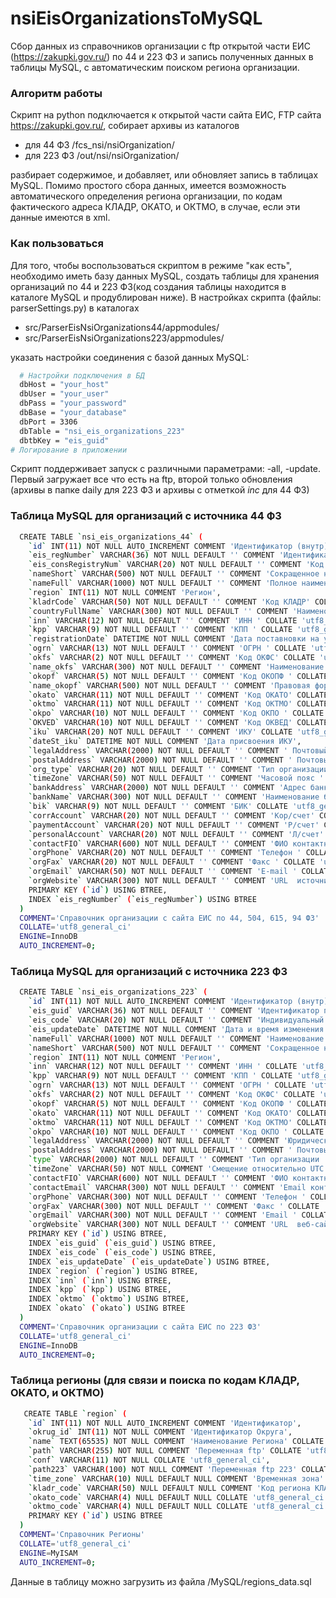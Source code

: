 # nsiEisOrganizationsToMySQL
Сбор данных из справочников организации с ftp открытой части ЕИС (https://zakupki.gov.ru/) по 44 и 223 ФЗ и запись полученных данных в таблицы MySQL, с автоматическим поиском региона организации.
### Алгоритм работы
Скрипт на python подключается к открытой части сайта ЕИС, FTP сайта https://zakupki.gov.ru/, собирает архивы из каталогов
- для 44 ФЗ  /fcs_nsi/nsiOrganization/
- для 223 ФЗ /out/nsi/nsiOrganization/

разбирает содержимое, и добавляет, или обновляет запись в таблицах MySQL. Помимо простого сбора данных, имеется возможность автоматического определения региона организации, по кодам фактического адреса КЛАДР, ОКАТО, и ОКТМО, в случае, если эти данные имеются в xml.
### Как пользоваться
Для того, чтобы воспользоваться скриптом в режиме "как есть", необходимо иметь базу данных MySQL, создать таблицы для хранения организаций по 44 и 223 ФЗ(код создания таблицы находится в каталоге MySQL и продублирован ниже). В настройках скрипта (файлы: parserSettings.py) в каталогах 
- src/ParserEisNsiOrganizations44/appmodules/
- src/ParserEisNsiOrganizations223/appmodules/

указать настройки соединения с базой данных MySQL:
```sh
  # Настройки подключения в БД
  dbHost = "your_host"
  dbUser = "your_user"
  dbPass = "your_password"
  dbBase = "your_database"
  dbPort = 3306
  dbTable = "nsi_eis_organizations_223"
  dbtbKey = "eis_guid"
# Логирование в приложении  
```
Скрипт поддерживает запуск с различными параметрами: -all, -update. Первый загружает все что есть на ftp, второй только обновления (архивы в папке daily для 223 ФЗ и архивы с отметкой _inc_ для 44 ФЗ)

### Таблица MySQL для организаций с источника 44 ФЗ
```sh
  CREATE TABLE `nsi_eis_organizations_44` (
    `id` INT(11) NOT NULL AUTO_INCREMENT COMMENT 'Идентификатор (внутр)',
    `eis_regNumber` VARCHAR(36) NOT NULL DEFAULT '' COMMENT 'Идентификатор позиции в информационном пакете ' COLLATE 'utf8_general_ci',
    `eis_consRegistryNum` VARCHAR(20) NOT NULL DEFAULT '' COMMENT 'Код по Сводному Реестру ' COLLATE 'utf8_general_ci',
    `nameShort` VARCHAR(500) NOT NULL DEFAULT '' COMMENT 'Сокращенное наименование ' COLLATE 'utf8_general_ci',
    `nameFull` VARCHAR(1000) NOT NULL DEFAULT '' COMMENT 'Полное наименование ' COLLATE 'utf8_general_ci',
    `region` INT(11) NOT NULL COMMENT 'Регион',
    `kladrCode` VARCHAR(50) NOT NULL DEFAULT '' COMMENT 'Код КЛАДР' COLLATE 'utf8_general_ci',
    `countryFullName` VARCHAR(300) NOT NULL DEFAULT '' COMMENT 'Наименование страны' COLLATE 'utf8_general_ci',
    `inn` VARCHAR(12) NOT NULL DEFAULT '' COMMENT 'ИНН ' COLLATE 'utf8_general_ci',
    `kpp` VARCHAR(9) NOT NULL DEFAULT '' COMMENT 'КПП ' COLLATE 'utf8_general_ci',
    `registrationDate` DATETIME NOT NULL COMMENT 'Дата поставновки на учет в налоговом органе',
    `ogrn` VARCHAR(13) NOT NULL DEFAULT '' COMMENT 'ОГРН ' COLLATE 'utf8_general_ci',
    `okfs` VARCHAR(2) NOT NULL DEFAULT '' COMMENT 'Код ОКФС' COLLATE 'utf8_general_ci',
    `name_okfs` VARCHAR(300) NOT NULL DEFAULT '' COMMENT 'Наименование ОКФС' COLLATE 'utf8_general_ci',
    `okopf` VARCHAR(5) NOT NULL DEFAULT '' COMMENT 'Код ОКОПФ ' COLLATE 'utf8_general_ci',
    `name_okopf` VARCHAR(500) NOT NULL DEFAULT '' COMMENT 'Правовая форма организации' COLLATE 'utf8_general_ci',
    `okato` VARCHAR(11) NOT NULL DEFAULT '' COMMENT 'Код ОКАТО' COLLATE 'utf8_general_ci',
    `oktmo` VARCHAR(11) NOT NULL DEFAULT '' COMMENT 'Код ОКТМО' COLLATE 'utf8_general_ci',
    `okpo` VARCHAR(10) NOT NULL DEFAULT '' COMMENT 'Код ОКПО ' COLLATE 'utf8_general_ci',
    `OKVED` VARCHAR(10) NOT NULL DEFAULT '' COMMENT 'Код ОКВЕД' COLLATE 'utf8_general_ci',
    `iku` VARCHAR(20) NOT NULL DEFAULT '' COMMENT 'ИКУ' COLLATE 'utf8_general_ci',
    `dateSt_iku` DATETIME NOT NULL COMMENT 'Дата присвоения ИКУ',
    `legalAddress` VARCHAR(2000) NOT NULL DEFAULT '' COMMENT ' Почтовый адрес ' COLLATE 'utf8_general_ci',
    `postalAddress` VARCHAR(2000) NOT NULL DEFAULT '' COMMENT ' Почтовый адрес ' COLLATE 'utf8_general_ci',
    `org_type` VARCHAR(20) NOT NULL DEFAULT '' COMMENT 'Тип организации ' COLLATE 'utf8_general_ci',
    `timeZone` VARCHAR(50) NOT NULL DEFAULT '' COMMENT 'Часовой пояс ' COLLATE 'utf8_general_ci',
    `bankAddress` VARCHAR(2000) NOT NULL DEFAULT '' COMMENT 'Адрес банка' COLLATE 'utf8_general_ci',
    `bankName` VARCHAR(300) NOT NULL DEFAULT '' COMMENT 'Наименование банка' COLLATE 'utf8_general_ci',
    `bik` VARCHAR(9) NOT NULL DEFAULT '' COMMENT 'БИК' COLLATE 'utf8_general_ci',
    `corrAccount` VARCHAR(20) NOT NULL DEFAULT '' COMMENT 'Кор/счет' COLLATE 'utf8_general_ci',
    `paymentAccount` VARCHAR(20) NOT NULL DEFAULT '' COMMENT 'Р/счет' COLLATE 'utf8_general_ci',
    `personalAccount` VARCHAR(20) NOT NULL DEFAULT '' COMMENT 'Л/счет' COLLATE 'utf8_general_ci',
    `contactFIO` VARCHAR(600) NOT NULL DEFAULT '' COMMENT 'ФИО контактного лица' COLLATE 'utf8_general_ci',
    `orgPhone` VARCHAR(20) NOT NULL DEFAULT '' COMMENT 'Телефон ' COLLATE 'utf8_general_ci',
    `orgFax` VARCHAR(20) NOT NULL DEFAULT '' COMMENT 'Факс ' COLLATE 'utf8_general_ci',
    `orgEmail` VARCHAR(50) NOT NULL DEFAULT '' COMMENT 'E-mail ' COLLATE 'utf8_general_ci',
    `orgWebsite` VARCHAR(300) NOT NULL DEFAULT '' COMMENT 'URL  источника' COLLATE 'utf8_general_ci',
    PRIMARY KEY (`id`) USING BTREE,
    INDEX `eis_regNumber` (`eis_regNumber`) USING BTREE
  )
  COMMENT='Справочник организации с сайта ЕИС по 44, 504, 615, 94 ФЗ'
  COLLATE='utf8_general_ci'
  ENGINE=InnoDB
  AUTO_INCREMENT=0;
```
### Таблица MySQL для организаций с источника 223 ФЗ
```sh
  CREATE TABLE `nsi_eis_organizations_223` (
    `id` INT(11) NOT NULL AUTO_INCREMENT COMMENT 'Идентификатор (внутр)',
    `eis_guid` VARCHAR(36) NOT NULL DEFAULT '' COMMENT 'Идентификатор позиции в информационном пакете ' COLLATE 'utf8_general_ci',
    `eis_code` VARCHAR(20) NOT NULL DEFAULT '' COMMENT 'Индивидуальный код организации ' COLLATE 'utf8_general_ci',
    `eis_updateDate` DATETIME NOT NULL COMMENT 'Дата и время изменения данных об организации в ЕСИА',
    `nameFull` VARCHAR(1000) NOT NULL DEFAULT '' COMMENT 'Наименование ' COLLATE 'utf8_general_ci',
    `nameShort` VARCHAR(500) NOT NULL DEFAULT '' COMMENT 'Сокращенное наименование ' COLLATE 'utf8_general_ci',
    `region` INT(11) NOT NULL COMMENT 'Регион',
    `inn` VARCHAR(12) NOT NULL DEFAULT '' COMMENT 'ИНН ' COLLATE 'utf8_general_ci',
    `kpp` VARCHAR(9) NOT NULL DEFAULT '' COMMENT 'КПП ' COLLATE 'utf8_general_ci',
    `ogrn` VARCHAR(13) NOT NULL DEFAULT '' COMMENT 'ОГРН ' COLLATE 'utf8_general_ci',
    `okfs` VARCHAR(2) NOT NULL DEFAULT '' COMMENT 'Код ОКФС' COLLATE 'utf8_general_ci',
    `okopf` VARCHAR(5) NOT NULL DEFAULT '' COMMENT 'Код ОКОПФ ' COLLATE 'utf8_general_ci',
    `okato` VARCHAR(11) NOT NULL DEFAULT '' COMMENT 'Код ОКАТО' COLLATE 'utf8_general_ci',
    `oktmo` VARCHAR(11) NOT NULL DEFAULT '' COMMENT 'Код ОКТМО' COLLATE 'utf8_general_ci',
    `okpo` VARCHAR(10) NOT NULL DEFAULT '' COMMENT 'Код ОКПО ' COLLATE 'utf8_general_ci',
    `legalAddress` VARCHAR(2000) NOT NULL DEFAULT '' COMMENT 'Юридический адрес' COLLATE 'utf8_general_ci',
    `postalAddress` VARCHAR(2000) NOT NULL DEFAULT '' COMMENT ' Почтовый адрес ' COLLATE 'utf8_general_ci',
    `type` VARCHAR(2000) NOT NULL DEFAULT '' COMMENT 'Тип организации ' COLLATE 'utf8_general_ci',
    `timeZone` VARCHAR(50) NOT NULL COMMENT 'Cмещение относительно UTC' COLLATE 'utf8_general_ci',
    `contactFIO` VARCHAR(600) NOT NULL DEFAULT '' COMMENT 'ФИО контактного лица' COLLATE 'utf8_general_ci',
    `contactEmail` VARCHAR(300) NOT NULL DEFAULT '' COMMENT 'Email контактного лица' COLLATE 'utf8_general_ci',
    `orgPhone` VARCHAR(300) NOT NULL DEFAULT '' COMMENT 'Телефон ' COLLATE 'utf8_general_ci',
    `orgFax` VARCHAR(300) NOT NULL DEFAULT '' COMMENT 'Факс ' COLLATE 'utf8_general_ci',
    `orgEmail` VARCHAR(300) NOT NULL DEFAULT '' COMMENT 'Email ' COLLATE 'utf8_general_ci',
    `orgWebsite` VARCHAR(300) NOT NULL DEFAULT '' COMMENT 'URL  веб-сайта' COLLATE 'utf8_general_ci',
    PRIMARY KEY (`id`) USING BTREE,
    INDEX `eis_guid` (`eis_guid`) USING BTREE,
    INDEX `eis_code` (`eis_code`) USING BTREE,
    INDEX `eis_updateDate` (`eis_updateDate`) USING BTREE,
    INDEX `region` (`region`) USING BTREE,
    INDEX `inn` (`inn`) USING BTREE,
    INDEX `kpp` (`kpp`) USING BTREE,
    INDEX `oktmo` (`oktmo`) USING BTREE,
    INDEX `okato` (`okato`) USING BTREE
  )
  COMMENT='Справочник организации с сайта ЕИС по 223 ФЗ'
  COLLATE='utf8_general_ci'
  ENGINE=InnoDB
  AUTO_INCREMENT=0;
```
### Таблица регионы (для связи и поиска по кодам КЛАДР, ОКАТО, и ОКТМО) 
```sh
   CREATE TABLE `region` (
    `id` INT(11) NOT NULL AUTO_INCREMENT COMMENT 'Идентификатор',
    `okrug_id` INT(11) NOT NULL COMMENT 'Идентификатор Округа',
    `name` TEXT(65535) NOT NULL COMMENT 'Наименование Региона' COLLATE 'utf8_general_ci',
    `path` VARCHAR(255) NOT NULL COMMENT 'Переменная ftp' COLLATE 'utf8_general_ci',
    `conf` VARCHAR(11) NOT NULL COLLATE 'utf8_general_ci',
    `path223` VARCHAR(100) NOT NULL COMMENT 'Переменная ftp 223' COLLATE 'utf8_general_ci',
    `time_zone` VARCHAR(10) NULL DEFAULT NULL COMMENT 'Временная зона' COLLATE 'utf8_general_ci',
    `kladr_code` VARCHAR(50) NULL DEFAULT NULL COMMENT 'Код региона КЛАДР' COLLATE 'utf8_general_ci',
    `okato_code` VARCHAR(4) NULL DEFAULT NULL COLLATE 'utf8_general_ci',
    `oktmo_code` VARCHAR(4) NULL DEFAULT NULL COLLATE 'utf8_general_ci',
    PRIMARY KEY (`id`) USING BTREE
  )
  COMMENT='Справочник Регионы'
  COLLATE='utf8_general_ci'
  ENGINE=MyISAM
  AUTO_INCREMENT=0;
```
Данные в таблицу можно загрузить из файла /MySQL/regions_data.sql
